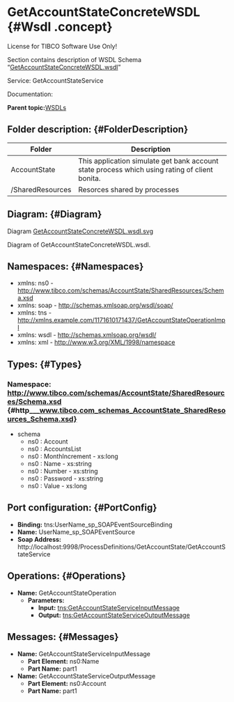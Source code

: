 # GetAccountStateConcreteWSDL {#Wsdl .concept}

License for TIBCO Software Use Only!

Section contains description of WSDL Schema “[GetAccountStateConcreteWSDL.wsdl](GetAccountStateConcreteWSDL.wsdl)”

Service: GetAccountStateService

Documentation:

**Parent topic:**[WSDLs](../../../projects/AccountState/common/wsdl.md)

## Folder description: {#FolderDescription}

|Folder|Description|
|------|-----------|
|AccountState|This application simulate get bank account state process which using rating of client bonita.|
|/SharedResources|Resorces shared by processes|

## Diagram: {#Diagram}

Diagram [GetAccountStateConcreteWSDL.wsdl.svg](GetAccountStateConcreteWSDL.wsdl.svg)

Diagram of GetAccountStateConcreteWSDL.wsdl.

## Namespaces: {#Namespaces}

-   xmlns: ns0 - http://www.tibco.com/schemas/AccountState/SharedResources/Schema.xsd
-   xmlns: soap - http://schemas.xmlsoap.org/wsdl/soap/
-   xmlns: tns - http://xmlns.example.com/1171610171437/GetAccountStateOperationImpl
-   xmlns: wsdl - http://schemas.xmlsoap.org/wsdl/
-   xmlns: xml - http://www.w3.org/XML/1998/namespace

## Types: {#Types}

### Namespace: http://www.tibco.com/schemas/AccountState/SharedResources/Schema.xsd {#http___www.tibco.com_schemas_AccountState_SharedResources_Schema.xsd}

-   schema
    -   ns0 : Account
    -   ns0 : AccountsList
    -   ns0 : MonthIncrement - xs:long
    -   ns0 : Name - xs:string
    -   ns0 : Number - xs:string
    -   ns0 : Password - xs:string
    -   ns0 : Value - xs:long

## Port configuration: {#PortConfig}

-   **Binding:** tns:UserName\_sp\_SOAPEventSourceBinding
-   **Name:** UserName\_sp\_SOAPEventSource
-   **Soap Address:** http://localhost:9998/ProcessDefinitions/GetAccountState/GetAccountStateService

## Operations: {#Operations}

-   **Name:** GetAccountStateOperation
    -   **Parameters:**
        -   **Input:** [tns:GetAccountStateServiceInputMessage](#Messages)
        -   **Output:** [tns:GetAccountStateServiceOutputMessage](#Messages)

## Messages: {#Messages}

-   **Name:** GetAccountStateServiceInputMessage
    -   **Part Element:** ns0:Name
    -   **Part Name:** part1
-   **Name:** GetAccountStateServiceOutputMessage
    -   **Part Element:** ns0:Account
    -   **Part Name:** part1

